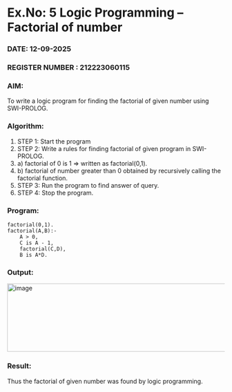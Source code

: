 # Ex.No: 5   Logic Programming – Factorial of number   
### DATE: 12-09-2025                                                                      
### REGISTER NUMBER : 212223060115
### AIM: 
To  write  a logic program for finding the factorial of given number using SWI-PROLOG. 
### Algorithm:
1. STEP 1: Start the program
2. STEP 2:  Write a rules for finding factorial of given program in SWI-PROLOG.
3.   a)	factorial of 0 is 1 => written as factorial(0,1).
4.   b)	factorial of number greater than 0 obtained by recursively calling the factorial    function.
5. STEP 3: Run the program  to find answer of  query.
6. STEP 4: Stop the program.

### Program:
```
factorial(0,1).
factorial(A,B):-
    A > 0,
    C is A - 1,
    factorial(C,D),
    B is A*D. 
```
### Output:

<img width="954" height="158" alt="image" src="https://github.com/user-attachments/assets/f378e3a8-849b-42e1-832a-995a94d80027" />


### Result:
Thus the factorial of given number was found by logic programming. 
